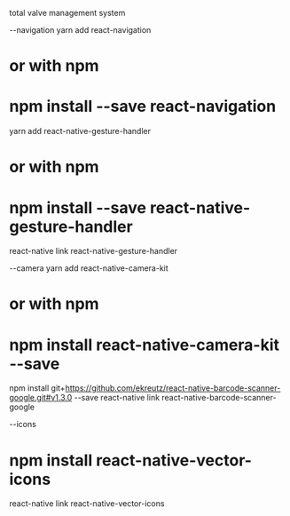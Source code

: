 total valve management system

--navigation
yarn add react-navigation
# or with npm
# npm install --save react-navigation

yarn add react-native-gesture-handler
# or with npm
# npm install --save react-native-gesture-handler

react-native link react-native-gesture-handler

--camera
yarn add react-native-camera-kit
# or with npm
# npm install react-native-camera-kit --save

npm install git+https://github.com/ekreutz/react-native-barcode-scanner-google.git#v1.3.0 --save
react-native link react-native-barcode-scanner-google

--icons
# npm install react-native-vector-icons

react-native link react-native-vector-icons
